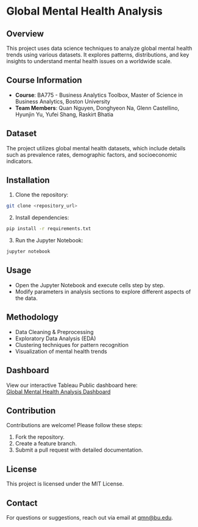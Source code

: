 # Global Mental Health Analysis

## Overview
This project uses data science techniques to analyze global mental health trends using various datasets. It explores patterns, distributions, and key insights to understand mental health issues on a worldwide scale.

## Course Information
- **Course**: BA775 - Business Analytics Toolbox, Master of Science in Business Analytics, Boston University  
- **Team Members**: Quan Nguyen, Donghyeon Na, Glenn Castellino, Hyunjin Yu, Yufei Shang, Raskirt Bhatia

## Dataset
The project utilizes global mental health datasets, which include details such as prevalence rates, demographic factors, and socioeconomic indicators.

## Installation
1. Clone the repository:
```bash
git clone <repository_url>
```
2. Install dependencies:
```bash
pip install -r requirements.txt
```
3. Run the Jupyter Notebook:
```bash
jupyter notebook
```

## Usage
- Open the Jupyter Notebook and execute cells step by step.
- Modify parameters in analysis sections to explore different aspects of the data.

## Methodology
- Data Cleaning & Preprocessing
- Exploratory Data Analysis (EDA)
- Clustering techniques for pattern recognition
- Visualization of mental health trends

## Dashboard
View our interactive Tableau Public dashboard here:  
[Global Mental Health Analysis Dashboard](https://public.tableau.com/views/GlobalMentalHealthInsights2021-2024/GlobalMentalHealthAnalysis1?:language=en-US&:sid=&:redirect=auth&:display_count=n&:origin=viz_share_link)

## Contribution
Contributions are welcome! Please follow these steps:
1. Fork the repository.
2. Create a feature branch.
3. Submit a pull request with detailed documentation.

## License
This project is licensed under the MIT License.

## Contact
For questions or suggestions, reach out via email at [qmn@bu.edu](mailto:qmn@bu.edu).






